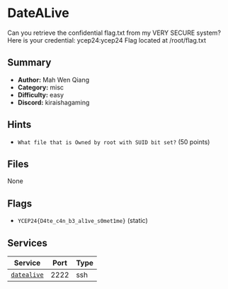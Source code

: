 # DateALive
Can you retrieve the confidential flag.txt from my VERY SECURE system?
Here is your credential: ycep24:ycep24
Flag located at /root/flag.txt

## Summary
- **Author:** Mah Wen Qiang
- **Category:** misc
- **Difficulty:** easy
- **Discord:** kiraishagaming

## Hints
- `What file that is Owned by root with SUID bit set?` (50 points)

## Files
None

## Flags
- `YCEP24{D4te_c4n_b3_al1ve_s0met1me}` (static)

## Services
| Service | Port | Type |
| ------- | ---- | ---- |
| [`datealive`](service\DateALive) | 2222 | ssh |
